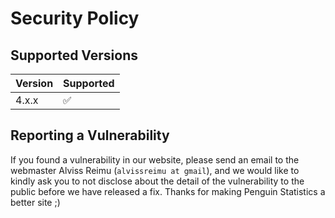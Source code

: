 # Security Policy

## Supported Versions

| Version | Supported          |
| ------- | ------------------ |
| 4.x.x   | :white_check_mark: |

## Reporting a Vulnerability

If you found a vulnerability in our website, please send an email to the webmaster Alviss Reimu (`alvissreimu at gmail`), and we would like to kindly ask you to not disclose about the detail of the vulnerability to the public before we have released a fix. Thanks for making Penguin Statistics a better site ;)
